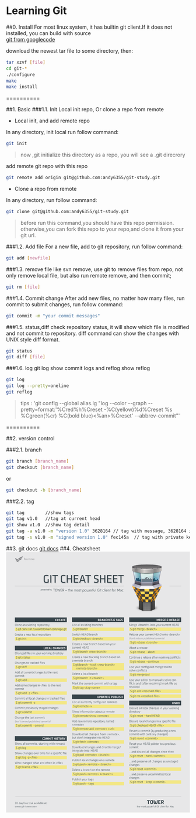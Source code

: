 Learning Git 
==========

##0. Install
For most linux system, it has builtin git client.If it does not installed, you can build with source<br>
[git from googlecode](https://code.google.com/p/git-core/downloads/list)

download the newest tar file to some directory, then:
```bash
tar xzvf [file]
cd git-* 
./configure
make
make install
```


==========

##1. Basic
###1.1. Init
Local init repo, Or clone a repo from remote<br>
* Local init, and add remote repo<br>

In any directory, init local run follow command:
```Bash
git init
```
>now ,git initialize this directory as a repo, you will see a .git direcrory<br>

add remote git repo with this repo
```bash
git remote add origin git@github.com:andy6355/git-study.git
```

* Clone a repo from remote<br>

In any directory, run follow command:
```Bash
git clone git@github.com:andy6355/git-study.git
```
>before run this command,you should have this repo permission.
>otherwise,you can fork this repo to your repo,and clone it from your git url.


###1.2. Add file
For a new file, add to git repository, run follow command:
```Bash
git add [newfile]
```

###1.3. remove file
like svn remove, use git to remove files from repo, not only remove local file, but also run remote remove, and then commit;
```bash
git rm [file]
```

###1.4. Commit change
After add new files, no matter how many files, run commit to submit changes, run follow command:
```Bash
git commit -m "your commit messages"
```

###1.5. status,diff
check repository status, it will show which file is modified and not commit to repository. diff command can show the changes with UNIX style diff format.
```Bash
git status
git diff [file]
```   

###1.6. log
git log show commit logs and reflog show reflog
```bash
git log 
git log --pretty=oneline
git reflog
```
> tips : 'git config --global alias.lg "log --color --graph --pretty=format:'%Cred%h%Creset -%C(yellow)%d%Creset %s %Cgreen(%cr) %C(bold blue)<%an>%Creset' --abbrev-commit"'
 
==========

##2. version control

###2.1. branch
```bash
git branch [branch_name]
git checkout [branch_name]
```
or
```bash
git checkout -b [branch_name]
```

###2.2. tag
```bash
git tag        //show tags
git tag v1.0   //tag at current head
git show v1.0  //show tag detail
git tag -a v1.0 -m "version 1.0" 3628164 // tag with message, 3628164 is commit number
git tag -s v1.0 -m "signed version 1.0" fec145a  // tag with private keystore, fec145a is commit number
```

##3. git docs
[git docs](./static/html)
##4. Cheatsheet
![](https://github.com/andy6355/git-study/blob/master/static/cheat-sheet-large01.png "come from : http://www.git-tower.com/blog/assets/2013-05-22-git-cheat-sheet/cheat-sheet-large01.png")


